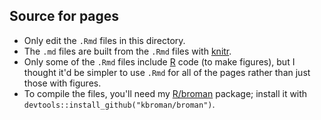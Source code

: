 ## Source for pages

- Only edit the `.Rmd` files in this directory.
- The `.md` files are built from the `.Rmd` files with
  [knitr](http://yihui.name/knitr/).
- Only some of the `.Rmd` files include [R](https://www.r-project.org)
  code (to make figures), but I thought it'd be simpler to use `.Rmd`
  for all of the pages rather than just those with figures.
- To compile the files, you'll need my
  [R/broman](https://github.com/kbroman/broman) package; install it with
  `devtools::install_github("kbroman/broman")`.
